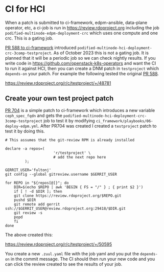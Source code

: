 # CI for HCI

When a patch is submitted to ci-framework, edpm-ansible, data-plane
operator, etc, a ci-job is run in https://review.rdoproject.org
including the job `podified-multinode-edpm-deployment-crc` which
uses one compute and one crc. This is a gating job.

[PR 588 to ci-framework](https://github.com/openstack-k8s-operators/ci-framework/pull/588)
introduced `podified-multinode-hci-deployment-crc-3comp-testproject`.
As of October 2023 this is not a gating job. It is planned that it
will be a periodic job so we can check nightly results. If you
write code in https://github.com/openstack-k8s-operators and want
the CI to run it against HCI, then you can create a DNM patch in
`testproject` which `depends-on` your patch. For example the following
tested the original
[PR 588](https://github.com/openstack-k8s-operators/ci-framework/pull/588).

  https://review.rdoproject.org/r/c/testproject/+/48781


## Create your own test project patch

[PR 704](https://github.com/openstack-k8s-operators/ci-framework/pull/704)
is a simple patch to ci-framework which introduces a new variable
`ceph_spec_fqdn` and gets the
`podified-multinode-hci-deployment-crc-3comp-testproject`
job to test it by modifying 
`ci_framework/playbooks/06-deploy-edpm.yml`. After PR704 was created I
created a `testproject` patch to test it by doing this.

```
# This assumes that the git-review RPM is already installed

declare -a repos=(
                      'r/testproject' \
                      # add the next repo here
		 );

GERRIT_USER='fultonj'
git config --global gitreview.username $GERRIT_USER

for REPO in "${repos[@]}"; do
    DIR=$(echo $REPO | awk 'BEGIN { FS = "/" } ; { print $2 }')
    if [ ! -d $DIR ]; then
	git clone https://review.rdoproject.org/$REPO.git
	pushd $DIR
	git remote add gerrit ssh://$GERRIT_USER@review.rdoproject.org:29418/$DIR.git
	git review -s
	popd
    fi
done
```

The above created this:

  https://review.rdoproject.org/r/c/testproject/+/50595
  
You create a new `.zuul.yaml` file with the job yaml and you put the
`depends-on` in the commit message. The CI should then run your new
code and you can click the review created to see the results of your
job.

